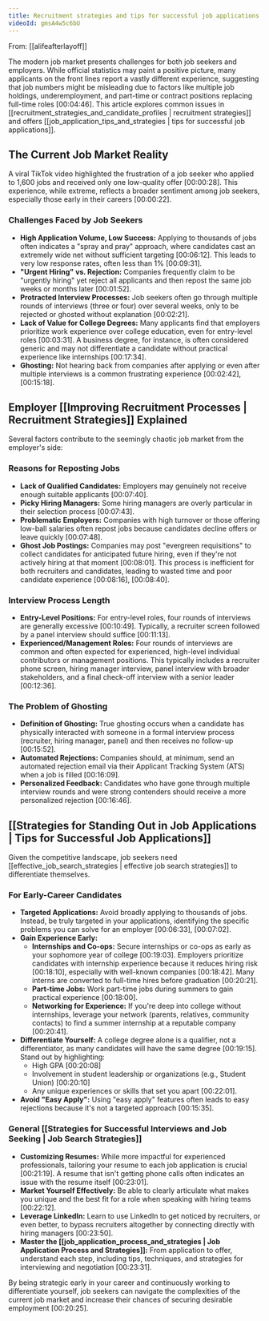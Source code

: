 ```yaml
---
title: Recruitment strategies and tips for successful job applications
videoId: gmsA4w5c6bU
---
```


From: [[alifeafterlayoff]] <br/> 

The modern job market presents challenges for both job seekers and employers. While official statistics may paint a positive picture, many applicants on the front lines report a vastly different experience, suggesting that job numbers might be misleading due to factors like multiple job holdings, underemployment, and part-time or contract positions replacing full-time roles <a class="yt-timestamp" data-t="00:04:46">[00:04:46]</a>. This article explores common issues in [[recruitment_strategies_and_candidate_profiles | recruitment strategies]] and offers [[job_application_tips_and_strategies | tips for successful job applications]].

## The Current Job Market Reality

A viral TikTok video highlighted the frustration of a job seeker who applied to 1,600 jobs and received only one low-quality offer <a class="yt-timestamp" data-t="00:00:28">[00:00:28]</a>. This experience, while extreme, reflects a broader sentiment among job seekers, especially those early in their careers <a class="yt-timestamp" data-t="00:00:22">[00:00:22]</a>.

### Challenges Faced by Job Seekers
*   **High Application Volume, Low Success:** Applying to thousands of jobs often indicates a "spray and pray" approach, where candidates cast an extremely wide net without sufficient targeting <a class="yt-timestamp" data-t="00:06:12">[00:06:12]</a>. This leads to very low response rates, often less than 1% <a class="yt-timestamp" data-t="00:09:31">[00:09:31]</a>.
*   **"Urgent Hiring" vs. Rejection:** Companies frequently claim to be "urgently hiring" yet reject all applicants and then repost the same job weeks or months later <a class="yt-timestamp" data-t="00:01:52">[00:01:52]</a>.
*   **Protracted Interview Processes:** Job seekers often go through multiple rounds of interviews (three or four) over several weeks, only to be rejected or ghosted without explanation <a class="yt-timestamp" data-t="00:02:21">[00:02:21]</a>.
*   **Lack of Value for College Degrees:** Many applicants find that employers prioritize work experience over college education, even for entry-level roles <a class="yt-timestamp" data-t="00:03:31">[00:03:31]</a>. A business degree, for instance, is often considered generic and may not differentiate a candidate without practical experience like internships <a class="yt-timestamp" data-t="00:17:34">[00:17:34]</a>.
*   **Ghosting:** Not hearing back from companies after applying or even after multiple interviews is a common frustrating experience <a class="yt-timestamp" data-t="00:02:42">[00:02:42]</a>, <a class="yt-timestamp" data-t="00:15:18">[00:15:18]</a>.

## Employer [[Improving Recruitment Processes | Recruitment Strategies]] Explained

Several factors contribute to the seemingly chaotic job market from the employer's side:

### Reasons for Reposting Jobs
*   **Lack of Qualified Candidates:** Employers may genuinely not receive enough suitable applicants <a class="yt-timestamp" data-t="00:07:40">[00:07:40]</a>.
*   **Picky Hiring Managers:** Some hiring managers are overly particular in their selection process <a class="yt-timestamp" data-t="00:07:43">[00:07:43]</a>.
*   **Problematic Employers:** Companies with high turnover or those offering low-ball salaries often repost jobs because candidates decline offers or leave quickly <a class="yt-timestamp" data-t="00:07:48">[00:07:48]</a>.
*   **Ghost Job Postings:** Companies may post "evergreen requisitions" to collect candidates for anticipated future hiring, even if they're not actively hiring at that moment <a class="yt-timestamp" data-t="00:08:01">[00:08:01]</a>. This process is inefficient for both recruiters and candidates, leading to wasted time and poor candidate experience <a class="yt-timestamp" data-t="00:08:16">[00:08:16]</a>, <a class="yt-timestamp" data-t="00:08:40">[00:08:40]</a>.

### Interview Process Length
*   **Entry-Level Positions:** For entry-level roles, four rounds of interviews are generally excessive <a class="yt-timestamp" data-t="00:10:49">[00:10:49]</a>. Typically, a recruiter screen followed by a panel interview should suffice <a class="yt-timestamp" data-t="00:11:13">[00:11:13]</a>.
*   **Experienced/Management Roles:** Four rounds of interviews are common and often expected for experienced, high-level individual contributors or management positions. This typically includes a recruiter phone screen, hiring manager interview, panel interview with broader stakeholders, and a final check-off interview with a senior leader <a class="yt-timestamp" data-t="00:12:36">[00:12:36]</a>.

### The Problem of Ghosting
*   **Definition of Ghosting:** True ghosting occurs when a candidate has physically interacted with someone in a formal interview process (recruiter, hiring manager, panel) and then receives no follow-up <a class="yt-timestamp" data-t="00:15:52">[00:15:52]</a>.
*   **Automated Rejections:** Companies should, at minimum, send an automated rejection email via their Applicant Tracking System (ATS) when a job is filled <a class="yt-timestamp" data-t="00:16:09">[00:16:09]</a>.
*   **Personalized Feedback:** Candidates who have gone through multiple interview rounds and were strong contenders should receive a more personalized rejection <a class="yt-timestamp" data-t="00:16:46">[00:16:46]</a>.

## [[Strategies for Standing Out in Job Applications | Tips for Successful Job Applications]]

Given the competitive landscape, job seekers need [[effective_job_search_strategies | effective job search strategies]] to differentiate themselves.

### For Early-Career Candidates
*   **Targeted Applications:** Avoid broadly applying to thousands of jobs. Instead, be truly targeted in your applications, identifying the specific problems you can solve for an employer <a class="yt-timestamp" data-t="00:06:33">[00:06:33]</a>, <a class="yt-timestamp" data-t="00:07:02">[00:07:02]</a>.
*   **Gain Experience Early:**
    *   **Internships and Co-ops:** Secure internships or co-ops as early as your sophomore year of college <a class="yt-timestamp" data-t="00:19:03">[00:19:03]</a>. Employers prioritize candidates with internship experience because it reduces hiring risk <a class="yt-timestamp" data-t="00:18:10">[00:18:10]</a>, especially with well-known companies <a class="yt-timestamp" data-t="00:18:42">[00:18:42]</a>. Many interns are converted to full-time hires before graduation <a class="yt-timestamp" data-t="00:20:21">[00:20:21]</a>.
    *   **Part-time Jobs:** Work part-time jobs during summers to gain practical experience <a class="yt-timestamp" data-t="00:18:00">[00:18:00]</a>.
    *   **Networking for Experience:** If you're deep into college without internships, leverage your network (parents, relatives, community contacts) to find a summer internship at a reputable company <a class="yt-timestamp" data-t="00:20:41">[00:20:41]</a>.
*   **Differentiate Yourself:** A college degree alone is a qualifier, not a differentiator, as many candidates will have the same degree <a class="yt-timestamp" data-t="00:19:15">[00:19:15]</a>. Stand out by highlighting:
    *   High GPA <a class="yt-timestamp" data-t="00:20:08">[00:20:08]</a>
    *   Involvement in student leadership or organizations (e.g., Student Union) <a class="yt-timestamp" data-t="00:20:10">[00:20:10]</a>
    *   Any unique experiences or skills that set you apart <a class="yt-timestamp" data-t="00:22:01">[00:22:01]</a>.
*   **Avoid "Easy Apply":** Using "easy apply" features often leads to easy rejections because it's not a targeted approach <a class="yt-timestamp" data-t="00:15:35">[00:15:35]</a>.

### General [[Strategies for Successful Interviews and Job Seeking | Job Search Strategies]]
*   **Customizing Resumes:** While more impactful for experienced professionals, tailoring your resume to each job application is crucial <a class="yt-timestamp" data-t="00:21:19">[00:21:19]</a>. A resume that isn't getting phone calls often indicates an issue with the resume itself <a class="yt-timestamp" data-t="00:23:01">[00:23:01]</a>.
*   **Market Yourself Effectively:** Be able to clearly articulate what makes you unique and the best fit for a role when speaking with hiring teams <a class="yt-timestamp" data-t="00:22:12">[00:22:12]</a>.
*   **Leverage LinkedIn:** Learn to use LinkedIn to get noticed by recruiters, or even better, to bypass recruiters altogether by connecting directly with hiring managers <a class="yt-timestamp" data-t="00:23:50">[00:23:50]</a>.
*   **Master the [[job_application_process_and_strategies | Job Application Process and Strategies]]:** From application to offer, understand each step, including tips, techniques, and strategies for interviewing and negotiation <a class="yt-timestamp" data-t="00:23:31">[00:23:31]</a>.

By being strategic early in your career and continuously working to differentiate yourself, job seekers can navigate the complexities of the current job market and increase their chances of securing desirable employment <a class="yt-timestamp" data-t="00:20:25">[00:20:25]</a>.